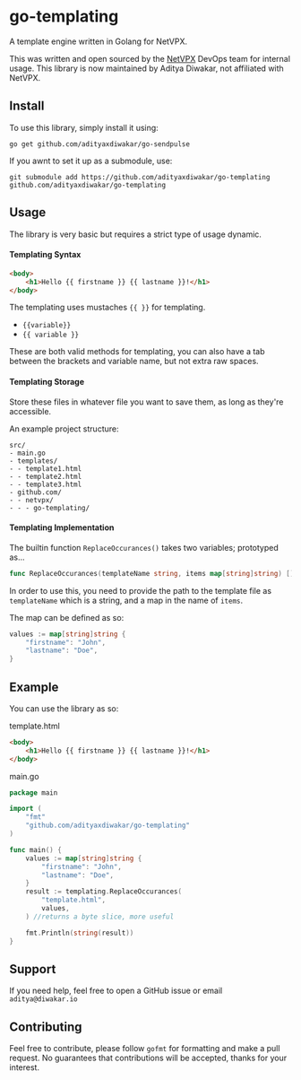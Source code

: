 # go-templating
A template engine written in Golang for NetVPX.

This was written and open sourced by the [NetVPX](https://netvpx.com/) DevOps team for internal usage. This library is now maintained by Aditya Diwakar, not affiliated with NetVPX.

## Install

To use this library, simply install it using:

```
go get github.com/adityaxdiwakar/go-sendpulse
```

If you awnt to set it up as a submodule, use:

```
git submodule add https://github.com/adityaxdiwakar/go-templating github.com/adityaxdiwakar/go-templating
```

## Usage

The library is very basic but requires a strict type of usage dynamic.

#### Templating Syntax

```html
<body>
    <h1>Hello {{ firstname }} {{ lastname }}!</h1>
</body>
```

The templating uses mustaches ``{{ }}`` for templating.

- ``{{variable}}`` 
- ``{{ variable }}``

These are both valid methods for templating, you can also have a tab between the brackets and variable name, but not extra raw spaces.

#### Templating Storage

Store these files in whatever file you want to save them, as long as they're accessible. 

An example project structure:

```
src/
- main.go
- templates/
- - template1.html
- - template2.html
- - template3.html
- github.com/
- - netvpx/
- - - go-templating/ 
```

#### Templating Implementation

The builtin function ``ReplaceOccurances()`` takes two variables; prototyped as...

```go
func ReplaceOccurances(templateName string, items map[string]string) []byte
```

In order to use this, you need to provide the path to the template file as ``templateName`` which is a string, and a map in the name of ``items``.

The map can be defined as so:
```go
values := map[string]string {
    "firstname": "John",
    "lastname": "Doe",
}
```

## Example

You can use the library as so:

template.html
```html
<body>
    <h1>Hello {{ firstname }} {{ lastname }}!</h1>
</body>
```

main.go
```go
package main

import (
    "fmt"
    "github.com/adityaxdiwakar/go-templating"
)

func main() {
    values := map[string]string {
        "firstname": "John",
        "lastname": "Doe",
    }
    result := templating.ReplaceOccurances(
        "template.html",
        values,
    ) //returns a byte slice, more useful

    fmt.Println(string(result))
}
```

## Support

If you need help, feel free to open a GitHub issue or email ``aditya@diwakar.io``

## Contributing

Feel free to contribute, please follow ``gofmt`` for formatting and make a pull request. No guarantees that contributions will be accepted, thanks for your interest.
